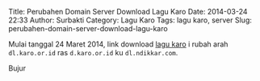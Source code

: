 Title: Perubahen Domain Server Download Lagu Karo
Date: 2014-03-24 22:33
Author: Surbakti
Category: Lagu Karo
Tags: lagu karo, server
Slug: perubahen-domain-server-download-lagu-karo

Mulai tanggal 24 Maret 2014, link download [lagu karo] i rubah arah `dl.karo.or.id` ras `d.karo.or.id` ku `dl.ndikkar.com`.

Bujur


[lagu karo]:http://lagu.karo.or.id 
